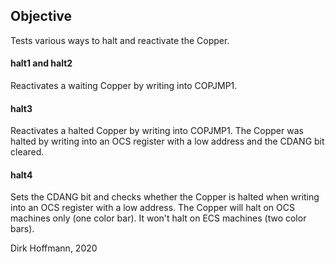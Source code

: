 ## Objective

Tests various ways to halt and reactivate the Copper.

#### halt1 and halt2

Reactivates a waiting Copper by writing into COPJMP1.

#### halt3

Reactivates a halted Copper by writing into COPJMP1. The Copper was halted by writing into an OCS register with a low address and the CDANG bit cleared.

#### halt4

Sets the CDANG bit and checks whether the Copper is halted when writing into an OCS register with a low address. The Copper will halt on OCS machines only (one color bar). It won't halt on ECS machines (two color bars).


Dirk Hoffmann, 2020
